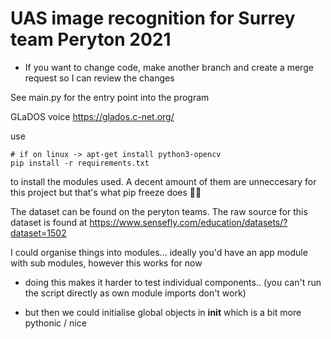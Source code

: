 # UAS image recognition for Surrey team Peryton 2021

- If you want to change code, make another branch and create a merge request so I can review the changes


See main.py for the entry point into the program

GLaDOS voice https://glados.c-net.org/ 

use 
```
# if on linux -> apt-get install python3-opencv
pip install -r requirements.txt
```
to install the modules used. A decent amount of them are unneccesary for this project but that's what pip freeze does 🤷‍♀️

The dataset can be found on the peryton teams.
The raw source for this dataset is found at https://www.sensefly.com/education/datasets/?dataset=1502


I could organise things into modules... ideally you'd have an app module with sub modules, however this works for now

- doing this makes it harder to test individual components.. (you can't run the script directly as own module imports don't work)

- but then we could initialise global objects in __init__ which is a bit more pythonic / nice


